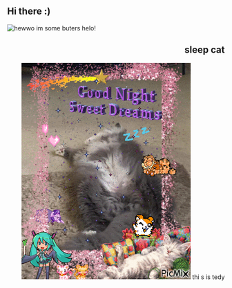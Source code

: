 <!DOCTYPE html>
<html>
<body background="https://cdn.wallpapersafari.com/74/48/7xN08M.jpg">
  <h2 align="left">Hi there :)</h2>
  <div align="left">
    <img src="https://i.imgflip.com/7mipps.gif" alt="hewwo"  width="500">
    im some buters helo!
  </div>
  
  <h2 align="right">sleep cat</h2>
  <div align="right">
    <img src="https://raw.githubusercontent.com/SomeButters/SomeButters/main/11118094_1296e.gif"></img>
    thi s is tedy
  </div>
</body>
</body>
</html>

